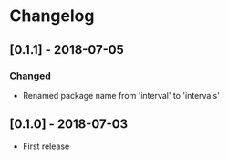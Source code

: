 # Changelog

## [0.1.1] - 2018-07-05

### Changed

- Renamed package name from 'interval' to 'intervals'

## [0.1.0] - 2018-07-03

- First release
